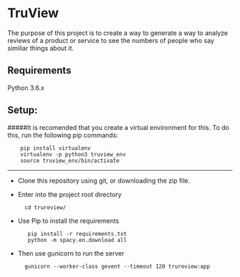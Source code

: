 # TruView
The purpose of this project is to create a way to generate a way to analyze reviews of a product or service to see the numbers of people who say similiar things about it.

## Requirements
Python 3.6.x

## Setup:
#####It is recomended that you create a virtual environment for this.
To do this, run the following pip commands:

        pip install virtualenv
        virtualenv -p python3 truview_env
        source truview_env/bin/activate

----
* Clone this repository using git, or downloading the zip file.
* Enter into the project root directory


        cd trureview/
        
* Use Pip to install the requirements

		 pip install -r requirements.txt
		 python -m spacy.en.download all
		 
* Then use gunicorn to run the server

        gunicorn --worker-class gevent --timeout 120 trureview:app
    